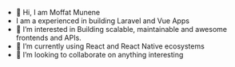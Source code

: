 - 👋 Hi, I am Moffat Munene
- I am a experienced in building Laravel and Vue Apps
- 👀 I’m interested in Building scalable, maintainable and awesome frontends and APIs.
- 🌱 I’m currently using React and React Native ecosystems
- 💞️ I’m looking to collaborate on anything interesting

<!---
MOFFROUGH/MOFFROUGH is a ✨ special ✨ repository because its `README.md` (this file) appears on your GitHub profile.
You can click the Preview link to take a look at your changes.
--->
